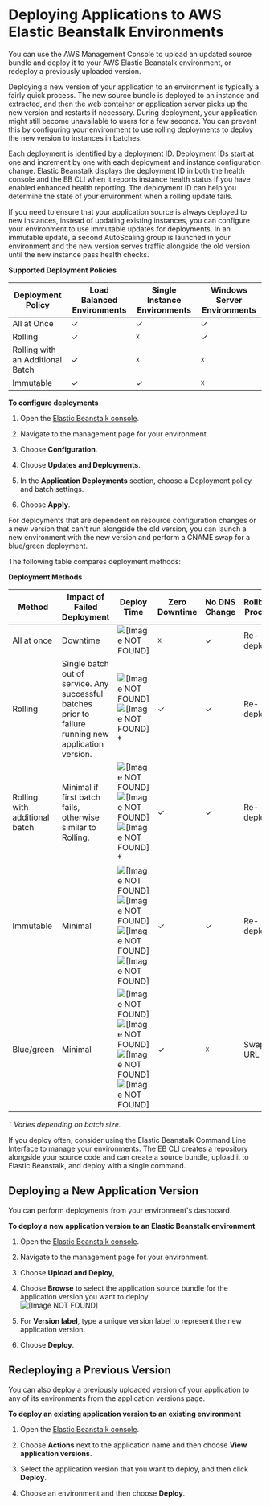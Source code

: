 # Deploying Applications to AWS Elastic Beanstalk Environments<a name="using-features.deploy-existing-version"></a>

You can use the AWS Management Console to upload an updated source bundle and deploy it to your AWS Elastic Beanstalk environment, or redeploy a previously uploaded version\.

Deploying a new version of your application to an environment is typically a fairly quick process\. The new source bundle is deployed to an instance and extracted, and then the web container or application server picks up the new version and restarts if necessary\. During deployment, your application might still become unavailable to users for a few seconds\. You can prevent this by configuring your environment to use rolling deployments to deploy the new version to instances in batches\.

Each deployment is identified by a deployment ID\. Deployment IDs start at one and increment by one with each deployment and instance configuration change\. Elastic Beanstalk displays the deployment ID in both the health console and the EB CLI when it reports instance health status if you have enabled enhanced health reporting\. The deployment ID can help you determine the state of your environment when a rolling update fails\.

If you need to ensure that your application source is always deployed to new instances, instead of updating existing instances, you can configure your environment to use immutable updates for deployments\. In an immutable update, a second AutoScaling group is launched in your environment and the new version serves traffic alongside the old version until the new instance pass health checks\.


**Supported Deployment Policies**  

| Deployment Policy | Load Balanced Environments | Single Instance Environments | Windows Server Environments | 
| --- | --- | --- | --- | 
|  All at Once  |  ✓  |  ✓  |  ✓  | 
|  Rolling  |  ✓  |  ☓  |  ✓  | 
|  Rolling with an Additional Batch  |  ✓  |  ☓  |  ☓  | 
|  Immutable  |  ✓  |  ✓  |  ☓  | 

**To configure deployments**

1. Open the [Elastic Beanstalk console](https://console.aws.amazon.com/elasticbeanstalk)\.

1. Navigate to the management page for your environment\.

1. Choose **Configuration**\.

1. Choose **Updates and Deployments**\.

1. In the **Application Deployments** section, choose a Deployment policy and batch settings\.

1. Choose **Apply**\.

For deployments that are dependent on resource configuration changes or a new version that can't run alongside the old version, you can launch a new environment with the new version and perform a CNAME swap for a blue/green deployment\.

The following table compares deployment methods:


**Deployment Methods**  

| **Method** | **Impact of Failed Deployment** | **Deploy Time** | **Zero Downtime** | **No DNS Change** | **Rollback Process** | **Code Deployed To** | 
| --- | --- | --- | --- | --- | --- | --- | 
| All at once | Downtime | ![\[Image NOT FOUND\]](http://docs.aws.amazon.com/elasticbeanstalk/latest/dg/images/clock.png) | ☓ | ✓ | Re\-deploy | Existing instances | 
| Rolling | Single batch out of service\. Any successful batches prior to failure running new application version\. | ![\[Image NOT FOUND\]](http://docs.aws.amazon.com/elasticbeanstalk/latest/dg/images/clock.png)![\[Image NOT FOUND\]](http://docs.aws.amazon.com/elasticbeanstalk/latest/dg/images/clock.png)† | ✓ | ✓ | Re\-deploy | Existing instances | 
| Rolling with additional batch | Minimal if first batch fails, otherwise similar to Rolling\. | ![\[Image NOT FOUND\]](http://docs.aws.amazon.com/elasticbeanstalk/latest/dg/images/clock.png)![\[Image NOT FOUND\]](http://docs.aws.amazon.com/elasticbeanstalk/latest/dg/images/clock.png)![\[Image NOT FOUND\]](http://docs.aws.amazon.com/elasticbeanstalk/latest/dg/images/clock.png)† | ✓ | ✓ | Re\-deploy | New & existing instances | 
| Immutable | Minimal | ![\[Image NOT FOUND\]](http://docs.aws.amazon.com/elasticbeanstalk/latest/dg/images/clock.png)![\[Image NOT FOUND\]](http://docs.aws.amazon.com/elasticbeanstalk/latest/dg/images/clock.png)![\[Image NOT FOUND\]](http://docs.aws.amazon.com/elasticbeanstalk/latest/dg/images/clock.png)![\[Image NOT FOUND\]](http://docs.aws.amazon.com/elasticbeanstalk/latest/dg/images/clock.png) | ✓ | ✓ | Re\-deploy | New instances | 
| Blue/green | Minimal | ![\[Image NOT FOUND\]](http://docs.aws.amazon.com/elasticbeanstalk/latest/dg/images/clock.png)![\[Image NOT FOUND\]](http://docs.aws.amazon.com/elasticbeanstalk/latest/dg/images/clock.png)![\[Image NOT FOUND\]](http://docs.aws.amazon.com/elasticbeanstalk/latest/dg/images/clock.png)![\[Image NOT FOUND\]](http://docs.aws.amazon.com/elasticbeanstalk/latest/dg/images/clock.png) | ✓ | ☓ | Swap URL | New instances | 

† *Varies depending on batch size\.*

If you deploy often, consider using the Elastic Beanstalk Command Line Interface to manage your environments\. The EB CLI creates a repository alongside your source code and can create a source bundle, upload it to Elastic Beanstalk, and deploy with a single command\.

## Deploying a New Application Version<a name="deployments-newversion"></a>

You can perform deployments from your environment's dashboard\.

**To deploy a new application version to an Elastic Beanstalk environment**

1. Open the [Elastic Beanstalk console](https://console.aws.amazon.com/elasticbeanstalk)\.

1. Navigate to the management page for your environment\.

1. Choose **Upload and Deploy**,

1. Choose **Browse** to select the application source bundle for the application version you want to deploy\.  
![\[Image NOT FOUND\]](http://docs.aws.amazon.com/elasticbeanstalk/latest/dg/images/aeb-app-version-upload-loadbalancing.png)

1. For **Version label**, type a unique version label to represent the new application version\.

1. Choose **Deploy**\.

## Redeploying a Previous Version<a name="deployments-existingversion"></a>

You can also deploy a previously uploaded version of your application to any of its environments from the application versions page\. 

**To deploy an existing application version to an existing environment**

1. Open the [Elastic Beanstalk console](https://console.aws.amazon.com/elasticbeanstalk)\.

1. Choose **Actions** next to the application name and then choose **View application versions**\.

1. Select the application version that you want to deploy, and then click **Deploy**\.

1. Choose an environment and then choose **Deploy**\.